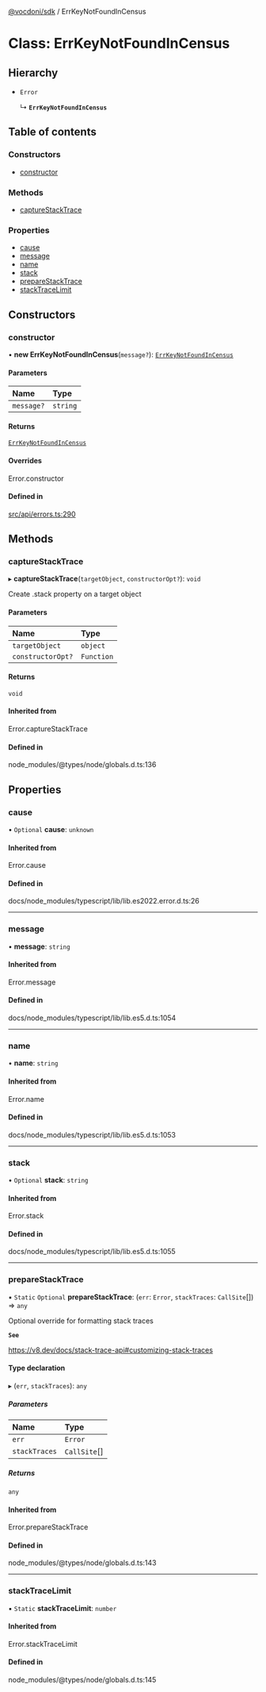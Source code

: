[@vocdoni/sdk](/sdk) / ErrKeyNotFoundInCensus

# Class: ErrKeyNotFoundInCensus

## Hierarchy

- `Error`

  ↳ **`ErrKeyNotFoundInCensus`**

## Table of contents

### Constructors

- [constructor](ErrKeyNotFoundInCensus#constructor)

### Methods

- [captureStackTrace](ErrKeyNotFoundInCensus#capturestacktrace)

### Properties

- [cause](ErrKeyNotFoundInCensus#cause)
- [message](ErrKeyNotFoundInCensus#message)
- [name](ErrKeyNotFoundInCensus#name)
- [stack](ErrKeyNotFoundInCensus#stack)
- [prepareStackTrace](ErrKeyNotFoundInCensus#preparestacktrace)
- [stackTraceLimit](ErrKeyNotFoundInCensus#stacktracelimit)

## Constructors

### constructor

• **new ErrKeyNotFoundInCensus**(`message?`): [`ErrKeyNotFoundInCensus`](ErrKeyNotFoundInCensus)

#### Parameters

| Name | Type |
| :------ | :------ |
| `message?` | `string` |

#### Returns

[`ErrKeyNotFoundInCensus`](ErrKeyNotFoundInCensus)

#### Overrides

Error.constructor

#### Defined in

[src/api/errors.ts:290](https://github.com/vocdoni/vocdoni-sdk/blob/179c92b4cecfec787d968dc02b519f64ee15c5d3/src/api/errors.ts#L290)

## Methods

### captureStackTrace

▸ **captureStackTrace**(`targetObject`, `constructorOpt?`): `void`

Create .stack property on a target object

#### Parameters

| Name | Type |
| :------ | :------ |
| `targetObject` | `object` |
| `constructorOpt?` | `Function` |

#### Returns

`void`

#### Inherited from

Error.captureStackTrace

#### Defined in

node_modules/@types/node/globals.d.ts:136

## Properties

### cause

• `Optional` **cause**: `unknown`

#### Inherited from

Error.cause

#### Defined in

docs/node_modules/typescript/lib/lib.es2022.error.d.ts:26

___

### message

• **message**: `string`

#### Inherited from

Error.message

#### Defined in

docs/node_modules/typescript/lib/lib.es5.d.ts:1054

___

### name

• **name**: `string`

#### Inherited from

Error.name

#### Defined in

docs/node_modules/typescript/lib/lib.es5.d.ts:1053

___

### stack

• `Optional` **stack**: `string`

#### Inherited from

Error.stack

#### Defined in

docs/node_modules/typescript/lib/lib.es5.d.ts:1055

___

### prepareStackTrace

▪ `Static` `Optional` **prepareStackTrace**: (`err`: `Error`, `stackTraces`: `CallSite`[]) => `any`

Optional override for formatting stack traces

**`See`**

https://v8.dev/docs/stack-trace-api#customizing-stack-traces

#### Type declaration

▸ (`err`, `stackTraces`): `any`

##### Parameters

| Name | Type |
| :------ | :------ |
| `err` | `Error` |
| `stackTraces` | `CallSite`[] |

##### Returns

`any`

#### Inherited from

Error.prepareStackTrace

#### Defined in

node_modules/@types/node/globals.d.ts:143

___

### stackTraceLimit

▪ `Static` **stackTraceLimit**: `number`

#### Inherited from

Error.stackTraceLimit

#### Defined in

node_modules/@types/node/globals.d.ts:145
